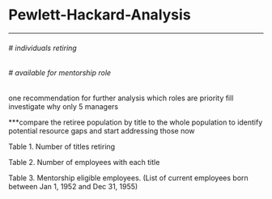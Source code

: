 # Pewlett-Hackard-Analysis
------

###### # individuals retiring
###### # available for mentorship role

one recommendation for further analysis
which roles are priority fill
investigate why only 5 managers

***compare the retiree population by title to the whole population to identify potential resource gaps and start addressing those now

Table 1. Number of titles retiring

Table 2. Number of employees with each title

Table 3. Mentorship eligible employees.  (List of current employees born between Jan 1, 1952 and Dec 31, 1955)

